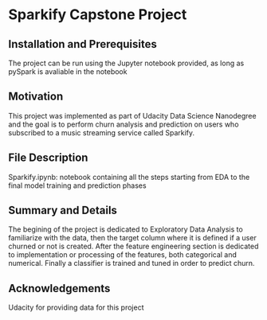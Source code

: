 # Sparkify Capstone Project

##  Installation and Prerequisites
The project can be run using the Jupyter notebook provided, as long as pySpark is avaliable in the notebook

## Motivation
This project was implemented as part of Udacity Data Science Nanodegree and the goal is to perform churn analysis and prediction on users who
subscribed to a music streaming service called Sparkify. 

## File Description
Sparkify.ipynb: notebook containing all the steps starting from EDA to the final model training and prediction phases

## Summary and Details
The begining of the project is dedicated to Exploratory Data Analysis to familiarize
with the data, then the target column where it is defined if a user churned or not is created. After the feature engineering section
is dedicated to implementation or processing of the features, both categorical and numerical.
Finally a classifier is trained and tuned in order to predict churn.

## Acknowledgements
Udacity for providing data for this project